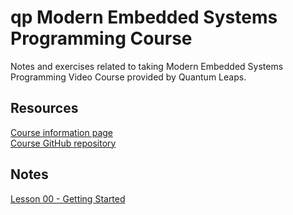 # qp Modern Embedded Systems Programming Course

Notes and exercises related to taking Modern Embedded Systems Programming Video Course provided by Quantum Leaps.

## Resources

[Course information page](https://www.state-machine.com/video-course#Videos)  
[Course GitHub repository](https://github.com/QuantumLeaps/modern-embedded-programming-course)  

## Notes

[Lesson 00 - Getting Started](/lesson-00/lesson-00.md)  
